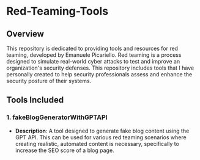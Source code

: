 # Red-Teaming-Tools

## Overview

This repository is dedicated to providing tools and resources for red teaming, developed by Emanuele Picariello. Red teaming is a process designed to simulate real-world cyber attacks to test and improve an organization's security defenses. This repository includes tools that I have personally created to help security professionals assess and enhance the security posture of their systems.

## Tools Included

### 1. fakeBlogGeneratorWithGPTAPI
- **Description**: A tool designed to generate fake blog content using the GPT API. This can be used for various red teaming scenarios where creating realistic, automated content is necessary, specifically to increase the SEO score of a blog page.